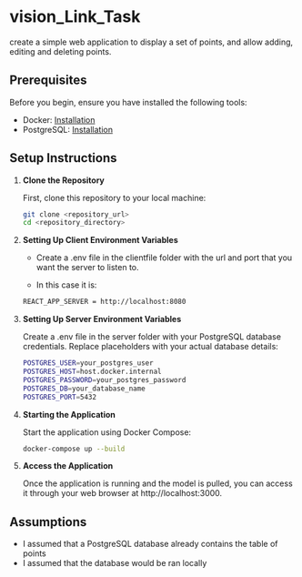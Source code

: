 # vision_Link_Task

create a simple web application to display a set of points, and allow adding, editing and deleting points.

## Prerequisites

Before you begin, ensure you have installed the following tools:
- Docker: [Installation](https://www.docker.com/)
- PostgreSQL: [Installation](https://www.postgresql.org/download/)


## Setup Instructions

1. **Clone the Repository**

   First, clone this repository to your local machine:

   ```sh
   git clone <repository_url>
   cd <repository_directory>

2. **Setting Up Client Environment Variables**

    - Create a .env file in the clientfile folder with the url and port that you want the server to listen to.

    - In this case it is:

    ```sh
    REACT_APP_SERVER = http://localhost:8080

3. **Setting Up Server Environment Variables**

    Create a .env file in the server folder with your PostgreSQL database credentials. Replace placeholders with your actual database details:

    ```sh
    POSTGRES_USER=your_postgres_user
    POSTGRES_HOST=host.docker.internal
    POSTGRES_PASSWORD=your_postgres_password
    POSTGRES_DB=your_database_name
    POSTGRES_PORT=5432

4. **Starting the Application**

    Start the application using Docker Compose:

    ```sh
    docker-compose up --build


5. **Access the Application**

   Once the application is running and the model is pulled, you can access it through your web browser at http://localhost:3000.

## Assumptions
 - I assumed that a PostgreSQL database already contains the table of points
 - I assumed that the database would be ran locally